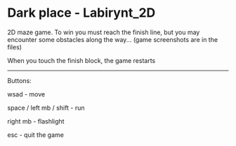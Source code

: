 # Dark place - Labirynt_2D
2D maze game. To win you must reach the finish line, but you may encounter some obstacles along the way...
(game screenshots are in the files)

When you touch the finish block, the game restarts

----------------------------------------------------------

Buttons:

wsad - move

space / left mb / shift - run

right mb - flashlight

esc - quit the game
